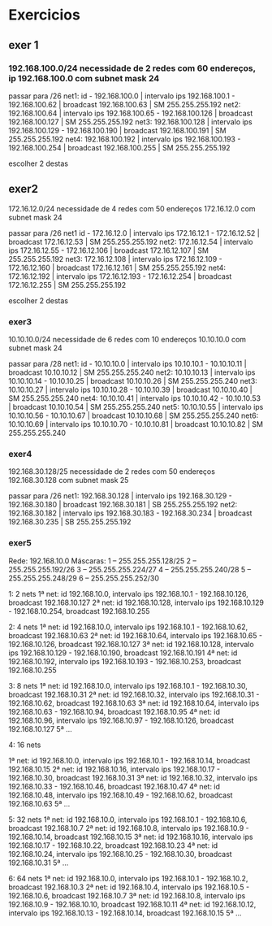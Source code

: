 
# Exercicios

## exer 1

### 192.168.100.0/24 necessidade de 2 redes com 60 endereços, ip 192.168.100.0 com subnet mask 24

passar para /26
net1:
id - 192.168.100.0 | intervalo ips 192.168.100.1 - 192.168.100.62  | broadcast 192.168.100.63 | SM 255.255.255.192
net2:
192.168.100.64 | intervalo ips 192.168.100.65 - 192.168.100.126  | broadcast 192.168.100.127 | SM 255.255.255.192
net3:
192.168.100.128 | intervalo ips 192.168.100.129 - 192.168.100.190  | broadcast 192.168.100.191 | SM 255.255.255.192
net4:
192.168.100.192 | intervalo ips 192.168.100.193 - 192.168.100.254  | broadcast 192.168.100.255 | SM 255.255.255.192

escolher 2 destas

## exer2

172.16.12.0/24 necessidade de 4 redes com 50 endereços
172.16.12.0 com subnet mask 24

passar para /26
net1
id - 172.16.12.0 | intervalo ips 172.16.12.1 - 172.16.12.52  | broadcast 172.16.12.53 | SM 255.255.255.192
net2:
172.16.12.54 | intervalo ips 172.16.12.55 - 172.16.12.106  | broadcast 172.16.12.107 | SM 255.255.255.192
net3:
172.16.12.108 | intervalo ips 172.16.12.109 - 172.16.12.160  | broadcast 172.16.12.161 | SM 255.255.255.192
net4:
172.16.12.192 | intervalo ips 172.16.12.193 - 172.16.12.254  | broadcast 172.16.12.255 | SM 255.255.255.192

escolher 2 destas

### exer3

10.10.10.0/24 necessidade de 6 redes com 10 endereços
10.10.10.0 com subnet mask 24

passar para /28
net1:
id - 10.10.10.0 | intervalo ips 10.10.10.1 - 10.10.10.11  | broadcast 10.10.10.12 | SM 255.255.255.240
net2:
10.10.10.13 | intervalo ips 10.10.10.14 - 10.10.10.25  | broadcast 10.10.10.26 | SM 255.255.255.240
net3:
10.10.10.27 | intervalo ips 10.10.10.28 - 10.10.10.39  | broadcast 10.10.10.40 | SM 255.255.255.240
net4:
10.10.10.41 | intervalo ips 10.10.10.42 - 10.10.10.53  | broadcast 10.10.10.54 | SM 255.255.255.240
net5:
10.10.10.55 | intervalo ips 10.10.10.56 - 10.10.10.67  | broadcast 10.10.10.68 | SM 255.255.255.240
net6:
10.10.10.69 | intervalo ips 10.10.10.70 - 10.10.10.81  | broadcast 10.10.10.82 | SM 255.255.255.240

### exer4

192.168.30.128/25 necessidade de 2 redes com 50 endereços
192.168.30.128 com subnet mask 25

passar para /26
net1:
192.168.30.128 | intervalo ips 192.168.30.129 - 192.168.30.180 | broadcast 192.168.30.181 | SB 255.255.255.192
net2:
192.168.30.182 | intervalo ips 192.168.30.183 - 192.168.30.234 | broadcast 192.168.30.235 | SB 255.255.255.192

### exer5

Rede: 192.168.10.0
Máscaras:
1 – 255.255.255.128/25
2 – 255.255.255.192/26
3 – 255.255.255.224/27
4 – 255.255.255.240/28
5 – 255.255.255.248/29
6 – 255.255.255.252/30

1: 2 nets
1ª net: id 192.168.10.0, intervalo ips 192.168.10.1 - 192.168.10.126, broadcast 192.168.10.127
2ª net: id 192.168.10.128, intervalo ips 192.168.10.129 - 192.168.10.254, broadcast 192.168.10.255

2: 4 nets
1ª net: id 192.168.10.0, intervalo ips 192.168.10.1 - 192.168.10.62, broadcast 192.168.10.63
2ª net: id 192.168.10.64, intervalo ips 192.168.10.65 - 192.168.10.126, broadcast 192.168.10.127
3ª net: id 192.168.10.128, intervalo ips 192.168.10.129 - 192.168.10.190, broadcast 192.168.10.191
4ª net: id 192.168.10.192, intervalo ips 192.168.10.193 - 192.168.10.253, broadcast 192.168.10.255

3: 8 nets
1ª net: id 192.168.10.0, intervalo ips 192.168.10.1 - 192.168.10.30, broadcast 192.168.10.31
2ª net: id 192.168.10.32, intervalo ips 192.168.10.31 - 192.168.10.62, broadcast 192.168.10.63
3ª net: id 192.168.10.64, intervalo ips 192.168.10.63 - 192.168.10.94, broadcast 192.168.10.95
4ª net: id 192.168.10.96, intervalo ips 192.168.10.97 - 192.168.10.126, broadcast 192.168.10.127
5ª ...

4: 16 nets

1ª net: id 192.168.10.0, intervalo ips 192.168.10.1 - 192.168.10.14, broadcast 192.168.10.15
2ª net: id 192.168.10.16, intervalo ips 192.168.10.17 - 192.168.10.30, broadcast 192.168.10.31
3ª net: id 192.168.10.32, intervalo ips 192.168.10.33 - 192.168.10.46, broadcast 192.168.10.47
4ª net: id 192.168.10.48, intervalo ips 192.168.10.49 - 192.168.10.62, broadcast 192.168.10.63
5ª ...

5: 32 nets
1ª net: id 192.168.10.0, intervalo ips 192.168.10.1 - 192.168.10.6, broadcast 192.168.10.7
2ª net: id 192.168.10.8, intervalo ips 192.168.10.9 - 192.168.10.14, broadcast 192.168.10.15
3ª net: id 192.168.10.16, intervalo ips 192.168.10.17 - 192.168.10.22, broadcast 192.168.10.23
4ª net: id 192.168.10.24, intervalo ips 192.168.10.25 - 192.168.10.30, broadcast 192.168.10.31
5ª ...

6: 64 nets
1ª net: id 192.168.10.0, intervalo ips 192.168.10.1 - 192.168.10.2, broadcast 192.168.10.3
2ª net: id 192.168.10.4, intervalo ips 192.168.10.5 - 192.168.10.6, broadcast 192.168.10.7
3ª net: id 192.168.10.8, intervalo ips 192.168.10.9 - 192.168.10.10, broadcast 192.168.10.11
4ª net: id 192.168.10.12, intervalo ips 192.168.10.13 - 192.168.10.14, broadcast 192.168.10.15
5ª ...
